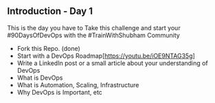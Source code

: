 ## Introduction - Day 1

This is the day you have to Take this challenge and start your #90DaysOfDevOps with the #TrainWithShubham Community

- Fork this Repo. (done)
- Start with a DevOps Roadmap[https://youtu.be/iOE9NTAG35g]
- Write a LinkedIn post or a small article about your understanding of DevOps
 - What is DevOps
 - What is Automation, Scaling, Infrastructure
 - Why DevOps is Important, etc
 

